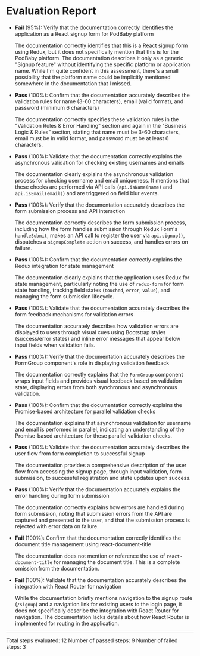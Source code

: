 # Evaluation Report

- **Fail** (95%): Verify that the documentation correctly identifies the application as a React signup form for PodBaby platform

    The documentation correctly identifies that this is a React signup form using Redux, but it does not specifically mention that this is for the PodBaby platform. The documentation describes it only as a generic "Signup feature" without identifying the specific platform or application name. While I'm quite confident in this assessment, there's a small possibility that the platform name could be implicitly mentioned somewhere in the documentation that I missed.

- **Pass** (100%): Confirm that the documentation accurately describes the validation rules for name (3-60 characters), email (valid format), and password (minimum 6 characters)

    The documentation correctly specifies these validation rules in the "Validation Rules & Error Handling" section and again in the "Business Logic & Rules" section, stating that name must be 3-60 characters, email must be in valid format, and password must be at least 6 characters.

- **Pass** (100%): Validate that the documentation correctly explains the asynchronous validation for checking existing usernames and emails

    The documentation clearly explains the asynchronous validation process for checking username and email uniqueness. It mentions that these checks are performed via API calls (`api.isName(name)` and `api.isEmail(email)`) and are triggered on field blur events.

- **Pass** (100%): Verify that the documentation accurately describes the form submission process and API interaction

    The documentation correctly describes the form submission process, including how the form handles submission through Redux Form's `handleSubmit`, makes an API call to register the user via `api.signup()`, dispatches a `signupComplete` action on success, and handles errors on failure.

- **Pass** (100%): Confirm that the documentation correctly explains the Redux integration for state management

    The documentation clearly explains that the application uses Redux for state management, particularly noting the use of `redux-form` for form state handling, tracking field states (`touched`, `error`, `value`), and managing the form submission lifecycle.

- **Pass** (100%): Validate that the documentation accurately describes the form feedback mechanisms for validation errors

    The documentation accurately describes how validation errors are displayed to users through visual cues using Bootstrap styles (success/error states) and inline error messages that appear below input fields when validation fails.

- **Pass** (100%): Verify that the documentation accurately describes the FormGroup component's role in displaying validation feedback

    The documentation correctly explains that the `FormGroup` component wraps input fields and provides visual feedback based on validation state, displaying errors from both synchronous and asynchronous validation.

- **Pass** (100%): Confirm that the documentation correctly explains the Promise-based architecture for parallel validation checks

    The documentation explains that asynchronous validation for username and email is performed in parallel, indicating an understanding of the Promise-based architecture for these parallel validation checks.

- **Pass** (100%): Validate that the documentation accurately describes the user flow from form completion to successful signup

    The documentation provides a comprehensive description of the user flow from accessing the signup page, through input validation, form submission, to successful registration and state updates upon success.

- **Pass** (100%): Verify that the documentation accurately explains the error handling during form submission

    The documentation correctly explains how errors are handled during form submission, noting that submission errors from the API are captured and presented to the user, and that the submission process is rejected with error data on failure.

- **Fail** (100%): Confirm that the documentation correctly identifies the document title management using react-document-title

    The documentation does not mention or reference the use of `react-document-title` for managing the document title. This is a complete omission from the documentation.

- **Fail** (100%): Validate that the documentation accurately describes the integration with React Router for navigation

    While the documentation briefly mentions navigation to the signup route (`/signup`) and a navigation link for existing users to the login page, it does not specifically describe the integration with React Router for navigation. The documentation lacks details about how React Router is implemented for routing in the application.

---

Total steps evaluated: 12
Number of passed steps: 9
Number of failed steps: 3